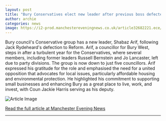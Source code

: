 ```yaml
---
layout: post
title: "Bury Conservatives elect new leader after previous boss defected to Reform"
author: archie
categories: news
image: https://i2-prod.manchestereveningnews.co.uk/article32682221.ece/ALTERNATES/s1200/0_IMG_3935JPG.jpg
---
```

Bury council's Conservative group has a new leader, Shabaz Arif, following Jack Rydeheard's defection to Reform. Arif, a councillor for Bury West, steps in after a turbulent year for the Conservatives, where several members, including former leaders Russell Bernstein and Jo Lancaster, left due to party divisions. The group is now down to just five councillors. Arif expressed his gratitude for the role and emphasised the need for a united opposition that advocates for local issues, particularly affordable housing and environmental protection. He highlighted his commitment to supporting small businesses and enhancing Bury as a great place to live, work, and invest, with Coun Jackie Harris serving as his deputy.

![Article Image](https://i2-prod.manchestereveningnews.co.uk/article32682221.ece/ALTERNATES/s1200/0_IMG_3935JPG.jpg)

[Read the full article at Manchester Evening News](https://www.manchestereveningnews.co.uk/news/greater-manchester-news/bury-conservatives-elect-new-leader-32682226)

---
